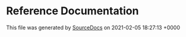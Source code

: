 # Reference Documentation

This file was generated by [SourceDocs](https://github.com/eneko/SourceDocs) on 2021-02-05 18:27:13 +0000